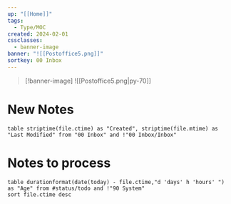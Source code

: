 ```yaml
---
up: "[[Home]]"
tags:
  - Type/MOC
created: 2024-02-01
cssclasses:
  - banner-image
banner: "![[Postoffice5.png]]"
sortkey: 00 Inbox
---
```

>[!banner-image] ![[Postoffice5.png|py-70]]

# New Notes

```dataview
table striptime(file.ctime) as "Created", striptime(file.mtime) as "Last Modified" from "00 Inbox" and !"00 Inbox/Inbox"
```

# Notes to process

```dataview
table durationformat(date(today) - file.ctime,"d 'days' h 'hours' ") as "Age" from #status/todo and !"90 System"
sort file.ctime desc
```
